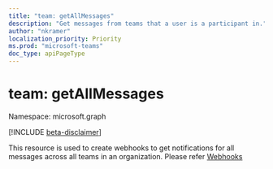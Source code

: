 ```yaml
---
title: "team: getAllMessages"
description: "Get messages from teams that a user is a participant in."
author: "nkramer"
localization_priority: Priority
ms.prod: "microsoft-teams"
doc_type: apiPageType
---
```


# team: getAllMessages

Namespace: microsoft.graph

[!INCLUDE [beta-disclaimer](../../includes/beta-disclaimer.md)]

This resource is used to create webhooks to get notifications for all messages across all teams in an organization. Please refer [Webhooks](../resources/webhooks.md)
